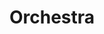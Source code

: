 ---
title: Orchestra
description: IMSA's concert orchestra, chamber strings, and others
layout: layouts/posts.njk
hero: /public/chamber-strings.png
eleventyNavigation:
    key: Orchestra
collection: orchestra
---